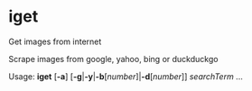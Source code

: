 # iget
Get images from internet

Scrape images from google, yahoo, bing or duckduckgo

Usage: **iget** [**-a**] [**-g**|**-y**|**-b**[*number*]|**-d**[*number*]] *searchTerm* ...

